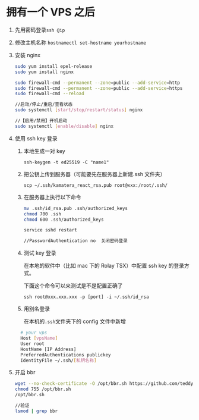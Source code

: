 # 拥有一个 VPS 之后

1. 先用密码登录`ssh @ip`

2. 修改主机名称 `hostnamectl set-hostname yourhostname`

3. 安装 nginx

   ```bash
   sudo yum install epel-release
   sudo yum install nginx

   sudo firewall-cmd --permanent --zone=public --add-service=http
   sudo firewall-cmd --permanent --zone=public --add-service=https
   sudo firewall-cmd --reload

   //启动/停止/重启/查看状态
   sudo systemctl [start/stop/restart/status] nginx

   //【启用/禁用】开机启动
   sudo systemctl [enable/disable] nginx

   ```

4. 使用 ssh key 登录

   1. 本地生成一对 key

      `ssh-keygen -t ed25519 -C "name1"`

   2. 把公钥上传到服务器（可能要先在服务器上新建.ssh 文件夹）

      `scp ~/.ssh/kamatera_react_rsa.pub root@xxx:/root/.ssh/`

   3. 在服务器上执行以下命令

      ```bash
      mv .ssh/id_rsa.pub .ssh/authorized_keys
      chmod 700 .ssh
      chmod 600 .ssh/authorized_keys

      service sshd restart

      //PasswordAuthentication no  关闭密码登录
      ```

   4. 测试 key 登录

      在本地的软件中（比如 mac 下的 Rolay TSX）中配置 ssh key 的登录方式。

      下面这个命令可以来测试是不是配置正确了

      `ssh root@xxx.xxx.xxx -p [port] -i ~/.ssh/id_rsa`

   5. 用别名登录

      在本机的`.ssh`文件夹下的 config 文件中新增

   ```bash
     # your vps
     Host [vpsName]
     User root
     HostName [IP Address]
     PreferredAuthentications publickey
     IdentityFile ~/.ssh/[私钥名称]

   ```

5. 开启 bbr

   ```bash
   wget --no-check-certificate -O /opt/bbr.sh https://github.com/teddysun/across/raw/master/bbr.sh
   chmod 755 /opt/bbr.sh
   /opt/bbr.sh

   //验证
   lsmod | grep bbr
   ```
